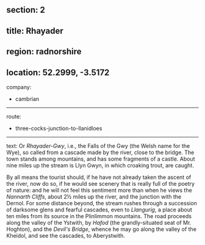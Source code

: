 section: 2
----
title: Rhayader
----
region: radnorshire
----
location: 52.2999, -3.5172
----
company:
- cambrian
----
route:
- three-cocks-junction-to-llanidloes
----
text: Or *Rhayader-Gwy*, i.e., the Falls of the Gwy (the Welsh name for the Wye), so called from a cascade made by the river, close to the bridge. The town stands among mountains, and has some fragments of a castle. About nine miles up the stream is Llyn Gwyn, in which croaking trout, are caught.

By all means the tourist should, if he have not already taken the ascent of the river, now do so, if he would see scenery that is really full of the poetry of nature: and he will not feel this sentiment more than when he views the *Nannarth Cliffs*, about 2½ miles up the river, and the junction with the Dernol. For some distance beyond, the stream rushes through a succession of darksome glens and fearful cascades, even to *Llangurig*, a place about ten miles from its source in the Plinlimmon mountains. The road proceeds along the valley of the Ystwith, by *Hafod* (the grandly-situated seat of Mr. Hoghton), and the *Devil's Bridge*, whence he may go along the valley of the Kheidol, and see the cascades, to Aberystwith.
